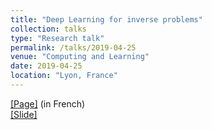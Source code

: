 ```yaml
---
title: "Deep Learning for inverse problems"
collection: talks
type: "Research talk"
permalink: /talks/2019-04-25
venue: "Computing and Learning"
date: 2019-04-25
location: "Lyon, France"
---
```


[[Page]](https://indico.mathrice.fr/event/153/overview) (in French)  
[[Slide]](https://indico.mathrice.fr/event/153/contribution/5/material/slides/0.pdf)
